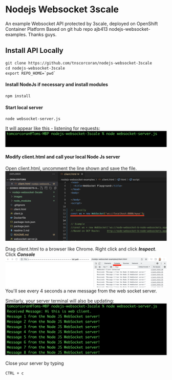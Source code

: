 # Nodejs Websocket 3scale

An example Websocket API protected by 3scale, deployed on OpenShift Container Platform
Based on git hub repo ajb413 nodejs-websocket-examples. Thanks guys.

## Install API Locally

```
git clone https://github.com/tnscorcoran/nodejs-websocket-3scale
cd nodejs-websocket-3scale
export REPO_HOME=`pwd`
```

#### Install NodeJs if necessary and install modules
```
npm install
```

#### Start local server
```
node websocket-server.js
```
It will appear like this - listening for requests:
<img src="./images/server-terminal1.png" alt="drawing" width="600"/> 


#### Modify client.html and call your local Node Js server
Open client.html, uncomment the line shown and save the file.
<img src="./images/client-html.png" alt="drawing" width="600"/> 

Drag client.html to a browser like Chrome. Right click and click ***Inspect***. Click ***Console***
<img src="./images/web browser.png" alt="drawing" width="600"/> 
You'll see every 4 seconds a new message from the web socket server.

Similarly, your server terminal will also be updating:
<img src="./images/server-terminal2.png" alt="drawing" width="600"/> 


Close your server by typing 
```
CTRL + c
```
